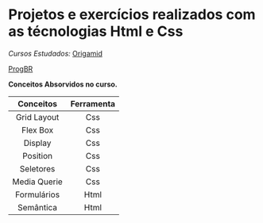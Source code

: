 
# Projetos e exercícios realizados com as técnologias Html e Css
*Cursos Estudados:*
[Origamid](https://www.origamid.com/curso/html-e-css-para-iniciantes/)

[ProgBR](https://programadorbr.com/)


**Conceitos Absorvidos no curso.**

Conceitos   | Ferramenta
:---------: | :------:
Grid Layout | Css
Flex Box | Css
Display | Css
Position | Css
Seletores | Css
Media Querie | Css
Formulários | Html
Semântica | Html
